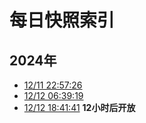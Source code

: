 # 每日快照索引

## 2024年

- [12/11 22:57:26](202412/1122.md)
- [12/12 06:39:19](202412/1206.md)
- [12/12 18:41:41](202412/1218.md) **12小时后开放**
